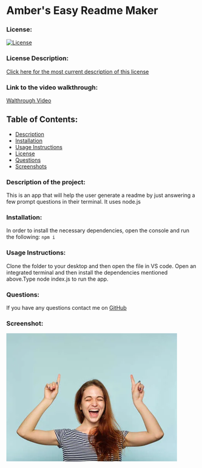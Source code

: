 # Amber's Easy Readme Maker

### License:

[![License](https://img.shields.io/badge/License-MIT-green.svg)](https://opensource.org/licenses/MIT)

### License Description:

[Click here for the most current description of this license](https://opensource.org/licenses/MIT)

### Link to the video walkthrough:

[Walthrough Video](https://youtu.be/dgG3QxZduiQ)

## Table of Contents:

- [Description](#description)
- [Installation](#installation)
- [Usage Instructions](#usage-instructions)
- [License](#license)
- [Questions](#questions)
- [Screenshots](#screenshot)

### Description of the project:

This is an app that will help the user generate a readme by just answering a few prompt questions in their terminal. It uses node.js

### Installation:

In order to install the necessary dependencies, open the console and run the following:
`npm i`

### Usage Instructions:

Clone the folder to your desktop and then open the file in VS code. Open an integrated terminal and then install the dependencies mentioned above.Type node index.js to run the app.

### Questions:

If you have any questions contact me on [GitHub](https://github.com/AmberZimmerman)

### Screenshot:

![My Image](happy.jpg)
